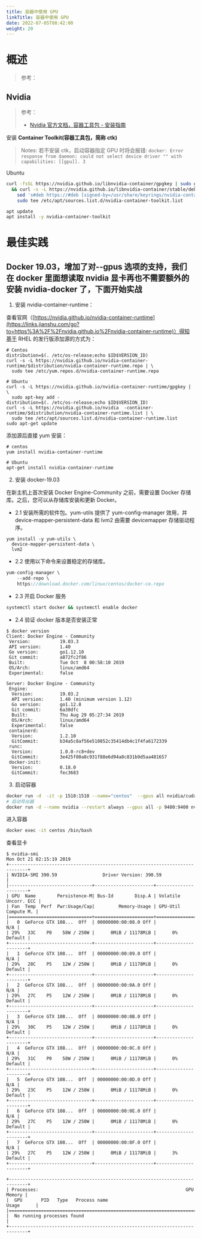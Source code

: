 ```yaml
---
title: 容器中使用 GPU
linkTitle: 容器中使用 GPU
date: 2022-07-05T08:42:00
weight: 20
---
```


# 概述

> 参考：
>

## Nvidia

> 参考：
>
> - [Nvidia 官方文档，容器工具包 - 安装指南](https://docs.nvidia.com/datacenter/cloud-native/container-toolkit/latest/install-guide.html)

安装 **Container Toolkit(容器工具包，简称 ctk)**

> Notes: 若不安装 ctk，启动容器指定 GPU 时将会报错: `docker: Error response from daemon: could not select device driver "" with capabilities: [[gpu]]. 3`

Ubuntu

```bash
curl -fsSL https://nvidia.github.io/libnvidia-container/gpgkey | sudo gpg --dearmor -o /usr/share/keyrings/nvidia-container-toolkit-keyring.gpg \
  && curl -s -L https://nvidia.github.io/libnvidia-container/stable/deb/nvidia-container-toolkit.list | \
    sed 's#deb https://#deb [signed-by=/usr/share/keyrings/nvidia-container-toolkit-keyring.gpg] https://#g' | \
    sudo tee /etc/apt/sources.list.d/nvidia-container-toolkit.list
```

```bash
apt update
apt install -y nvidia-container-toolkit
```

# 最佳实践
## Docker 19.03，增加了对--gpus 选项的支持，我们在 docker 里面想读取 nvidia 显卡再也不需要额外的安装 nvidia-docker 了，下面开始实战

1. 安装 nvidia-container-runtime：

查看官网（[https://nvidia.github.io/nvidia-container-runtime](https://links.jianshu.com/go?to=https%3A%2F%2Fnvidia.github.io%2Fnvidia-container-runtime)）得知基于 RHEL 的发行版添加源的方式为：

```shell
# Centos
distribution=$(. /etc/os-release;echo $ID$VERSION_ID)
curl -s -L https://nvidia.github.io/nvidia-container-runtime/$distribution/nvidia-container-runtime.repo | \
  sudo tee /etc/yum.repos.d/nvidia-container-runtime.repo

# Ubuntu
curl -s -L https://nvidia.github.io/nvidia-container-runtime/gpgkey | \
  sudo apt-key add -
distribution=$(. /etc/os-release;echo $ID$VERSION_ID)
curl -s -L https://nvidia.github.io/nvidia  -container-runtime/$distribution/nvidia-container-runtime.list | \
  sudo tee /etc/apt/sources.list.d/nvidia-container-runtime.list
sudo apt-get update
```

添加源后直接 yum 安装：

```shell
# centos
yum install nvidia-container-runtime

# Ubuntu
apt-get install nvidia-container-runtime
```

2. 安装 docker-19.03

在新主机上首次安装 Docker Engine-Community 之前，需要设置 Docker 存储库。之后，您可以从存储库安装和更新 Docker。

- 2.1 安装所需的软件包。yum-utils 提供了 yum-config-manager 效用，并 device-mapper-persistent-data 和 lvm2 由需要 devicemapper 存储驱动程序。

```shell
yum install -y yum-utils \
  device-mapper-persistent-data \
  lvm2
```

- 2.2 使用以下命令来设置稳定的存储库。

```csharp
yum-config-manager \
    --add-repo \
    https://download.docker.com/linux/centos/docker-ce.repo
```

- 2.3 开启 Docker 服务

```bash
systemctl start docker && systemctl enable docker
```

- 2.4 验证 docker 版本是否安装正常

```shell
$ docker version
Client: Docker Engine - Community
 Version:           19.03.3
 API version:       1.40
 Go version:        go1.12.10
 Git commit:        a872fc2f86
 Built:             Tue Oct  8 00:58:10 2019
 OS/Arch:           linux/amd64
 Experimental:      false

Server: Docker Engine - Community
 Engine:
  Version:          19.03.2
  API version:      1.40 (minimum version 1.12)
  Go version:       go1.12.8
  Git commit:       6a30dfc
  Built:            Thu Aug 29 05:27:34 2019
  OS/Arch:          linux/amd64
  Experimental:     false
 containerd:
  Version:          1.2.10
  GitCommit:        b34a5c8af56e510852c35414db4c1f4fa6172339
 runc:
  Version:          1.0.0-rc8+dev
  GitCommit:        3e425f80a8c931f88e6d94a8c831b9d5aa481657
 docker-init:
  Version:          0.18.0
  GitCommit:        fec3683
```

3. 启动容器

```bash
docker run -d  -it -p 1518:1518 --name="centos"  --gpus all nvidia/cuda:9.1-cudnn7-runtime-centos7 /bin/bash
# 启动导出器
docker run -d --name nvidia --restart always --gpus all -p 9400:9400 nvidia/dcgm-exporter:2.0.13-2.1.1-ubuntu18.04
```

进入容器

```bash
docker exec -it centos /bin/bash
```

查看显卡

```shell
$ nvidia-smi
Mon Oct 21 02:15:19 2019
+-----------------------------------------------------------------------------+
| NVIDIA-SMI 390.59                 Driver Version: 390.59                    |
|-------------------------------+----------------------+----------------------+
| GPU  Name        Persistence-M| Bus-Id        Disp.A | Volatile Uncorr. ECC |
| Fan  Temp  Perf  Pwr:Usage/Cap|         Memory-Usage | GPU-Util  Compute M. |
|===============================+======================+======================|
|   0  GeForce GTX 108...  Off  | 00000000:00:08.0 Off |                  N/A |
| 29%   33C    P0    58W / 250W |      0MiB / 11178MiB |      0%      Default |
+-------------------------------+----------------------+----------------------+
|   1  GeForce GTX 108...  Off  | 00000000:00:09.0 Off |                  N/A |
| 29%   28C    P5    12W / 250W |      0MiB / 11178MiB |      0%      Default |
+-------------------------------+----------------------+----------------------+
|   2  GeForce GTX 108...  Off  | 00000000:00:0A.0 Off |                  N/A |
| 29%   27C    P5    12W / 250W |      0MiB / 11178MiB |      0%      Default |
+-------------------------------+----------------------+----------------------+
|   3  GeForce GTX 108...  Off  | 00000000:00:0B.0 Off |                  N/A |
| 29%   30C    P5    12W / 250W |      0MiB / 11178MiB |      0%      Default |
+-------------------------------+----------------------+----------------------+
|   4  GeForce GTX 108...  Off  | 00000000:00:0C.0 Off |                  N/A |
| 29%   31C    P0    58W / 250W |      0MiB / 11178MiB |      0%      Default |
+-------------------------------+----------------------+----------------------+
|   5  GeForce GTX 108...  Off  | 00000000:00:0D.0 Off |                  N/A |
| 29%   23C    P5    12W / 250W |      0MiB / 11178MiB |      0%      Default |
+-------------------------------+----------------------+----------------------+
|   6  GeForce GTX 108...  Off  | 00000000:00:0E.0 Off |                  N/A |
| 29%   27C    P5    12W / 250W |      0MiB / 11178MiB |      0%      Default |
+-------------------------------+----------------------+----------------------+
|   7  GeForce GTX 108...  Off  | 00000000:00:0F.0 Off |                  N/A |
| 29%   27C    P5    12W / 250W |      0MiB / 11178MiB |      3%      Default |
+-------------------------------+----------------------+----------------------+

+-----------------------------------------------------------------------------+
| Processes:                                                       GPU Memory |
|  GPU       PID   Type   Process name                             Usage      |
|=============================================================================|
|  No running processes found                                                 |
+-----------------------------------------------------------------------------+
```
